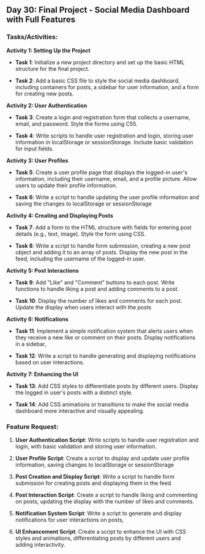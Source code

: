 ## Day 30: Final Project - Social Media Dashboard with Full Features

### Tasks/Activities:

**Activity 1: Setting Up the Project**

- **Task 1**: Initialize a new project directory and set up the basic HTML structure for the final project.

- **Task 2**: Add a basic CSS file to style the social media dashboard, including containers for posts, a sidebar for user information, and a form for creating new posts.

**Activity 2: User Authentication**

- **Task 3**: Create a login and registration form that collects a username, email, and password. Style the forms using C55.

- **Task 4**: Write scripts to handle user registration and login, storing user information in localStorage or sessionStorage. Include basic validation for input fields.

**Activity 3: User Profiles**

- **Task 5**: Create a user profile page that displays the logged-in user's information, including their username, email, and a profile picture. Allow users to update their profile information.

- **Task 6**: Write a script to handle updating the user profile information and saving the changes to localStorage or sessionStorage

**Activity 4: Creating and Displaying Posts**

- **Task 7**: Add a form to the HTML structure with fields for entering post details (e.g., text, image). Style the form using CSS.

- **Task 8**: Write a script to handle form submission, creating a new post object and adding it to an array of posts. Display the new post in the feed, including the username of the logged-in user.

**Activity 5: Post Interactions**

- **Task 9**: Add "Like" and "Comment" buttons to each post. Write functions to handle liking a post and adding comments to a post.

- **Task 10**: Display the number of likes and comments for each post. Update the display when users interact with the posts

**Activity 6: Notifications**

- **Task 11**: Implement a simple notification system that alerts users when they receive a new like or comment on their posts. Display notifications in a sidebar,

- **Task 12**: Write a script to handle generating and displaying notifications based on user interactions.

**Activity 7: Enhancing the UI**

- **Task 13**: Add CSS styles to differentiate posts by different users. Display the logged in user's posts with a distinct style.

- **Task 14**: Add CSS animations or transitions to make the social media dashboard more interactive and visually appealing.

### Feature Request:

1. **User Authentication Script**: Write scripts to handle user registration and login, with basic validation and storing user information.

2. **User Profile Script**: Create a script to display and update user profile information, saving changes to localStorage or sessionStorage

3. **Post Creation and Display Script**: Write a script to handle form submission for creating posts and displaying them in the feed.

4. **Post Interaction Script**: Create a script to handle liking and commenting on posts, updating the display with the number of likes and comments.

5. **Notification System Script**: Write a script to generate and display notifications for user interactions on posts,

6. **UI Enhancement Script**: Create a script to enhance the UI with CSS styles and animations, differentiating posts by different users and adding interactivity.